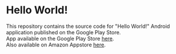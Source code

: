 # Hello World!
This repository contains the source code for "Hello World!" Android application published on the Google Play Store.  
App available on the Google Play Store [here](https://play.google.com/store/apps/details?id=com.abdallah_abdelazim.helloworld).  
Also available on Amazon Appstore [here](http://a.co/gMS19Ix).  

